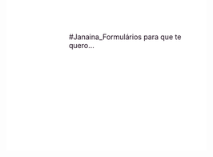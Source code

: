 #Janaina_Formulários para que te quero...
<!DOCTYPE html>
<html lang="pt-br">

<head>
    <title>Formulário</title>
    <meta charset="utf-8" />
    <link rel="stylesheet" type="text/css" href="estilo.css">
    <style>
        .formulario {
            width: 300px;
            padding: 30px;
            border: 2px solid #e211ab29;
            background-color: #0eaf7f38;
        }
        
        .formulario p {
            width: 100%;
            font-size: 1.8em;
        }
        
        .field {
            width: 100%;
            margin: 15px 0;
        }
        
        .field label,
        .field span {
            padding-left: 20px;
            font-size: 1.1em;
            display: block;
            width: 100%;
        }
        
        input[type=text],
        input[type=email],
        textarea {
            width: 90%;
            padding-left: 15px;
            height: 30px;
            line-height: 30px;
            border-radius: 10px;
            border: 1px solid #ccc;
            outline: none;
        }
        
        textarea {
            line-height: 20px;
            padding: 10px;
            height: 90px;
            resize: none;
        }
        
        input[type=submit] {
            display: block;
            background-color: #00FFFF;
            box-shadow: inset 1px 1px 4px 8px rgba(90, 7, 223, 0.15);
            height: 35px;
            border: none;
            outline: 0;
            cursor: pointer;
            width: 100px;
            margin: 0 auto;
            text-align: center;
            border-radius: 15px;
            background-image: linear-gradient(to top, #0c0a8a, #4aadad96, rgb(224 47 185));
        }
        
        p {
            display: block;
            margin-block-start: 1.1em;
            margin-block-end: 1.5em;
            margin-inline-start: 75px;
            margin-inline-end: 0px;
            color: #130313fa;
        }
        
        body {
            width: 300px;
            height: 200px;
            background-color: #fff;
            margin-right: auto;
            margin-left: auto;
        }
    </style>
</head>

<body>
    <form class="formulario" method="post">
        <p> Get in touch</p>

        <div class="field">
            <label for="nome"> Name:</label>
            <input type="text" id="nome" name="nome" placeholder=" Nome*" required>
        <div>
        <div class="field">
            <label for="email"> Email:</label>
            <input type="email" id="email" name="email" placeholder=" E-mail*" required>
        </div>
        <div class="field">
            <label for="Subject">Subject:</label>
            <input type="text" id="subject" name="subject" placeholder="Subject*" required>
        </div>

        </div>
        <div class="field">
            <label for="message"> Message:</label>
            <textarea name="message" id="message" placeholder="Mensage*" required></textarea>
        </div>

        <input type="submit" name="acao" value="Send">
    </form>
</body>

</html>
